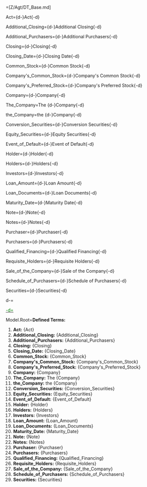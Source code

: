 =[Z/Agt/DT_Base.md]

Act={d-}Act{-d}

Additional_Closing={d-}Additional Closing{-d}

Additional_Purchasers={d-}Additional Purchasers{-d}

Closing={d-}Closing{-d}

Closing_Date={d-}Closing Date{-d}

Common_Stock={d-}Common Stock{-d}

Company's_Common_Stock={d-}Company's Common Stock{-d}

Company's_Preferred_Stock={d-}Company's Preferred Stock{-d}

Company={d-}Company{-d}

The_Company=The {d-}Company{-d}

the_Company=the {d-}Company{-d}

Conversion_Securities={d-}Conversion Securities{-d}

Equity_Securities={d-}Equity Securities{-d}

Event_of_Default={d-}Event of Default{-d}

Holder={d-}Holder{-d}

Holders={d-}Holders{-d}

Investors={d-}Investors{-d}

Loan_Amount={d-}Loan Amount{-d}

Loan_Documents={d-}Loan Documents{-d}

Maturity_Date={d-}Maturity Date{-d}

Note={d-}Note{-d}

Notes={d-}Notes{-d}

Purchaser={d-}Purchaser{-d}

Purchasers={d-}Purchasers{-d}

Qualified_Financing={d-}Qualified Financing{-d}

Requisite_Holders={d-}Requisite Holders{-d}

Sale_of_the_Company={d-}Sale of the Company{-d}

Schedule_of_Purchasers={d-}Schedule of Purchasers{-d}

Securities={d-}Securities{-d}

d-=<a href="https://github.com/CommonAccord/Org/blob/master/Doc/Boehmig/techstars-note/defined-terms.md"><font color="green">

-d=</font></a>


Model.Root=<b>Defined Terms:</b> <ol><li><b>Act:</b> {Act}<li><b>Additional_Closing:</b> {Additional_Closing}<li><b>Additional_Purchasers:</b> {Additional_Purchasers}<li><b>Closing:</b> {Closing}<li><b>Closing_Date:</b> {Closing_Date}<li><b>Common_Stock:</b> {Common_Stock}<li><b>Company's_Common_Stock:</b> {Company's_Common_Stock}<li><b>Company's_Preferred_Stock:</b> {Company's_Preferred_Stock}<li><b>Company:</b> {Company}<li><b>The_Company:</b> The {Company}<li><b>the_Company:</b> the {Company}<li><b>Conversion_Securities:</b> {Conversion_Securities}<li><b>Equity_Securities:</b> {Equity_Securities}<li><b>Event_of_Default:</b> {Event_of_Default}<li><b>Holder:</b> {Holder}<li><b>Holders:</b> {Holders}<li><b>Investors:</b> {Investors}<li><b>Loan_Amount:</b> {Loan_Amount}<li><b>Loan_Documents:</b> {Loan_Documents}<li><b>Maturity_Date:</b> {Maturity_Date}<li><b>Note:</b> {Note}<li><b>Notes:</b> {Notes}<li><b>Purchaser:</b> {Purchaser}<li><b>Purchasers:</b> {Purchasers}<li><b>Qualified_Financing:</b> {Qualified_Financing}<li><b>Requisite_Holders:</b> {Requisite_Holders}<li><b>Sale_of_the_Company:</b> {Sale_of_the_Company}<li><b>Schedule_of_Purchasers:</b> {Schedule_of_Purchasers}<li><b>Securities:</b> {Securities}</ol>